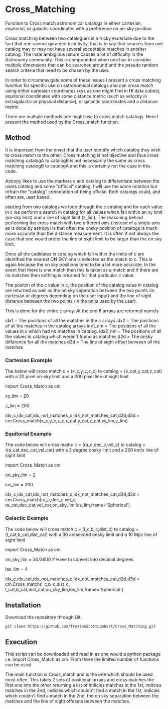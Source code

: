 # Cross_Matching
Function to Cross match astronomical catalogs in either cartesian, equitorial, or galactic coordinates with a preference on on-sky position

Cross matching between two catalogues is a tricky excercise due to the fact that one cannot garantee bijectivity, that is to say that sources from one catalog may or may not have several acceptable matches in another catalog. The inate ambigious nature causes a lot of difficulty in the Astronomy community. This is compounded when one has to consider multiple dimensions that can be searched around and the pseudo random search criteria that need to be chosen by the user. 

In order to circumnavigate some of these issues I present a cross matching function for specific use on astronomical catalogs and can cross match using either cartesian coordinates (xyz as one might find in HI data cubes), equitorial coordinates with some distance metric (such as velocity in extragalactic or physical distance), or galactic coordinates and a distance metric. 

There are multiple methods one might use to cross match catalogs. Here I present the method used by the Cross_match function. 

## Method

It is important from the onset that the user identify which catalog they wish to cross match to the other. Cross matching is not bijective and thus cross matching catalogA to catalogB is not necessarily the same as cross matching catalogB to catalogA and this is certainly not the case in this code. 

Astropy likes to use the markers c and catalog to differentiate between the users catalog and some "official" catalog. I will use the same notation but refrain the "catalog" connotation of being official. Both catalogs could, and often are, user based. 

starting from two catalogs we loop through the c catalog and for each value in c we perform a search in catalog for all values which fall within an xy limit (on-sky limit) and a line of sight limit (z_lim). The reasoning behind performing the cross match with two different axis (instead of a single axis as is done by astropy) is that often the onsky position of catalogs is much more accurate than the distance measurement. It is often if not always the case that one would prefer the line of sight limit to be larger than the on sky limit. 

Once all the cadidates in catalog which fall within the limits of c are identified the nearest ON SKY one is selected as the match to c. This is again because the on sky positions tend to be a lot more accurate. In the event that there is one match then this is taken as a match and if there are no matches then nothing is returned for that particular c value. 

The positon of the c value in c, the position of the catalog value in catalog are returned as well as the on sky separation between the two points (in cartesian or degrees depending on the user input) and the line of sight distance between the two points (in the units used by the user). 

This is done for the entire c array. At the end 6 arrays are returned namely 

idx1 = The posiitons of all the matches in the c arrays 
idx2 = The positions of all the matches in the catalog arrays 
idx1_nm = The positions of all the values in c which had no matches in catalog. 
idx2_nm = The positions of all the values in catalog which weren't found as matches 
d2d = The onsky difference for all the matches 
d3d = The line of sight offset between all the matches

### Cartesian Example
The below will cross match c = (x_c,y_c,z_c) to catalog = (x_cat,y_cat,z_cat) with a 20 pixel on-sky limit and a 200 pixel line of sight limit

import Cross_Match as cm

xy_lim = 20

z_lim = 200

idx_c,idx_cat,idx_not_matches_c,idx_not_matches_cat,d2d,d3d = cm.Cross_match(x_c,y_c,z_c,x_cat,y_cat,z_cat,xy_lim,z_lim)

### Equitorial Example
The code below will cross mathc c = (ra_c,dec_c,vel_c) to catalog = (ra_cat,dec_cat,vel_cat) with a 2 degree onsky limit and a 200 km/s line of sight limit

import Cross_Match as cm 

on_sky_lim = 2

los_lim = 200

idx_c,idx_cat,idx_not_matches_c,idx_not_matches_cat,d2d,d3d = cm.Cross_match(ra_c,dec_c,vel_c,
                                            ra_cat,dec_cat,vel_cat,on_sky_lim,los_lim,frame='Spherical')


### Galactic Example
The code below will cross match c = (l_c,b_c,dist_c) to catalog = (l_cat,b_cat,dist_cat) with a 30 arcsecond onsky limit and a 10 Mpc line of sight limit 

import Cross_Match as cm 

on_sky_lim = 30/3600 # Have to convert into decimal degrees

los_lim = 4

idx_c,idx_cat,idx_not_matches_c,idx_not_matches_cat,d2d,d3d = cm.Cross_match(l_c,b_c,dist_c,
                                            l_cat,b_cat,dist_cat,on_sky_lim,los_lim,frame='Spherical')

## Installation

Download the repository through Git.

`git clone https://github.com/TrystanScottLambert/Cross_Matching.git`

## Execution
This script can be downloaded and read in as one would a python package i.e. import Cross_Match as cm. From there the limited number of functions can be used

The main function is Cross_match and is the one which should be used most often. This takes 2 sets of positional arrays and cross matches the first one into the other returning a list of indicies matches in the 1st, indicies matches in the 2nd, indicies which couldn't find a match in the 1st, indicies which couldn't find a match in the 2nd, the on sky separation between the matches and the line of sight offesets between the matches. 
`

